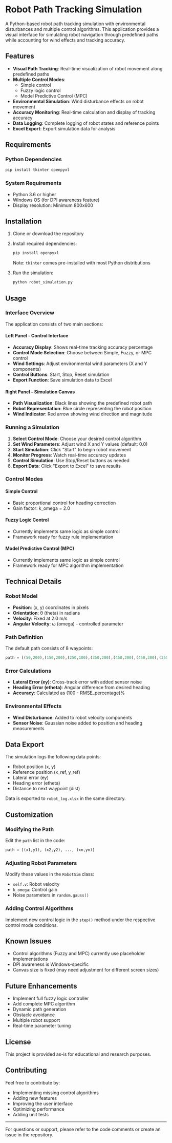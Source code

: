 # Robot Path Tracking Simulation

A Python-based robot path tracking simulation with environmental disturbances and multiple control algorithms. This application provides a visual interface for simulating robot navigation through predefined paths while accounting for wind effects and tracking accuracy.

## Features

- **Visual Path Tracking**: Real-time visualization of robot movement along predefined paths
- **Multiple Control Modes**: 
  - Simple control
  - Fuzzy logic control
  - Model Predictive Control (MPC)
- **Environmental Simulation**: Wind disturbance effects on robot movement
- **Accuracy Monitoring**: Real-time calculation and display of tracking accuracy
- **Data Logging**: Complete logging of robot states and reference points
- **Excel Export**: Export simulation data for analysis

## Requirements

### Python Dependencies

```bash
pip install tkinter openpyxl
```

### System Requirements
- Python 3.6 or higher
- Windows OS (for DPI awareness feature)
- Display resolution: Minimum 800x600

## Installation

1. Clone or download the repository
2. Install required dependencies:
   ```bash
   pip install openpyxl
   ```
   Note: `tkinter` comes pre-installed with most Python distributions

3. Run the simulation:
   ```bash
   python robot_simulation.py
   ```

## Usage

### Interface Overview

The application consists of two main sections:

#### Left Panel - Control Interface
- **Accuracy Display**: Shows real-time tracking accuracy percentage
- **Control Mode Selection**: Choose between Simple, Fuzzy, or MPC control
- **Wind Settings**: Adjust environmental wind parameters (X and Y components)
- **Control Buttons**: Start, Stop, Reset simulation
- **Export Function**: Save simulation data to Excel

#### Right Panel - Simulation Canvas
- **Path Visualization**: Black lines showing the predefined robot path
- **Robot Representation**: Blue circle representing the robot position
- **Wind Indicator**: Red arrow showing wind direction and magnitude

### Running a Simulation

1. **Select Control Mode**: Choose your desired control algorithm
2. **Set Wind Parameters**: Adjust wind X and Y values (default: 0.0)
3. **Start Simulation**: Click "Start" to begin robot movement
4. **Monitor Progress**: Watch real-time accuracy updates
5. **Control Simulation**: Use Stop/Reset buttons as needed
6. **Export Data**: Click "Export to Excel" to save results

### Control Modes

#### Simple Control
- Basic proportional control for heading correction
- Gain factor: k_omega = 2.0

#### Fuzzy Logic Control
- Currently implements same logic as simple control
- Framework ready for fuzzy rule implementation

#### Model Predictive Control (MPC)
- Currently implements same logic as simple control
- Framework ready for MPC algorithm implementation

## Technical Details

### Robot Model
- **Position**: (x, y) coordinates in pixels
- **Orientation**: θ (theta) in radians
- **Velocity**: Fixed at 2.0 m/s
- **Angular Velocity**: ω (omega) - controlled parameter

### Path Definition
The default path consists of 8 waypoints:
```python
path = [(50,200),(150,200),(250,100),(350,200),(450,200),(450,300),(350,300),(250,200)]
```

### Error Calculations
- **Lateral Error (ey)**: Cross-track error with added sensor noise
- **Heading Error (etheta)**: Angular difference from desired heading
- **Accuracy**: Calculated as (100 - RMSE_percentage)%

### Environmental Effects
- **Wind Disturbance**: Added to robot velocity components
- **Sensor Noise**: Gaussian noise added to position and heading measurements

## Data Export

The simulation logs the following data points:
- Robot position (x, y)
- Reference position (x_ref, y_ref)
- Lateral error (ey)
- Heading error (etheta)
- Distance to next waypoint (dist)

Data is exported to `robot_log.xlsx` in the same directory.

## Customization

### Modifying the Path
Edit the `path` list in the code:
```python
path = [(x1,y1), (x2,y2), ..., (xn,yn)]
```

### Adjusting Robot Parameters
Modify these values in the `RobotSim` class:
- `self.v`: Robot velocity
- `k_omega`: Control gain
- Noise parameters in `random.gauss()`

### Adding Control Algorithms
Implement new control logic in the `step()` method under the respective control mode conditions.

## Known Issues

- Control algorithms (Fuzzy and MPC) currently use placeholder implementations
- DPI awareness is Windows-specific
- Canvas size is fixed (may need adjustment for different screen sizes)

## Future Enhancements

- Implement full fuzzy logic controller
- Add complete MPC algorithm
- Dynamic path generation
- Obstacle avoidance
- Multiple robot support
- Real-time parameter tuning

## License

This project is provided as-is for educational and research purposes.

## Contributing

Feel free to contribute by:
- Implementing missing control algorithms
- Adding new features
- Improving the user interface
- Optimizing performance
- Adding unit tests

---

For questions or support, please refer to the code comments or create an issue in the repository.